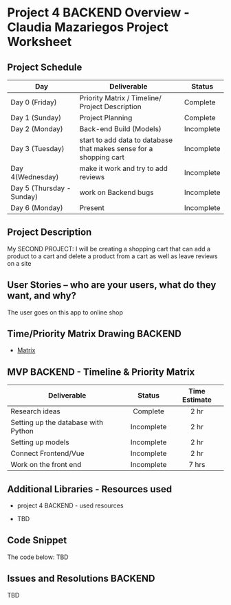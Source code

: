# Project 4 BACKEND Overview - Claudia Mazariegos Project Worksheet

## Project Schedule

|  Day | Deliverable | Status
|---|---| ---|
|Day 0 (Friday)| Priority Matrix / Timeline/ Project Description | Complete
|Day 1 (Sunday)| Project Planning | Complete
|Day 2 (Monday)| Back-end Build (Models)| Incomplete
|Day 3 (Tuesday)| start to add data to database that makes sense for a shopping cart | Incomplete
|Day 4(Wednesday)| make it work and try to add reviews  | Incomplete
|Day 5 (Thursday - Sunday)| work on Backend bugs| Incomplete
|Day 6 (Monday)| Present | Incomplete


## Project Description

My SECOND PROJECT: I will be creating a shopping cart that can add a product to a cart and delete a product from a cart as well as leave reviews on a site

## User Stories – who are your users, what do they want, and why?

The user goes on this app to online shop

## Time/Priority Matrix Drawing BACKEND

- [Matrix](https://res.cloudinary.com/techhire/image/upload/v1600057344/Image_from_iOS_m9ilht.jpg)


## MVP BACKEND - Timeline & Priority Matrix 

|Deliverable	| Status	| Time Estimate |
| --- | :---: |  :---: | 
| Research ideas	| Complete 	| 2 hr |
| Setting up the database with Python | Incomplete  | 2 hr |		
| Setting up models| Incomplete | 2 hr |
| Connect Frontend/Vue | Incomplete  | 2 hr |		
| Work on the front end | Incomplete | 7 hrs |	




## Additional Libraries - Resources used 
- project 4 BACKEND - used resources

- TBD

## Code Snippet 

The code below: TBD

## Issues and Resolutions BACKEND
TBD
